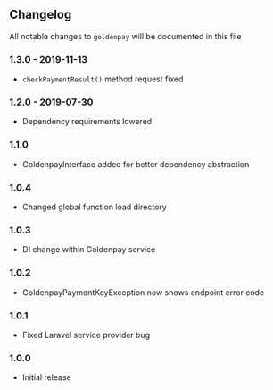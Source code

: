 ## Changelog

All notable changes to `goldenpay` will be documented in this file

### 1.3.0 - 2019-11-13
- `checkPaymentResult()` method request fixed

### 1.2.0 - 2019-07-30
- Dependency requirements lowered

### 1.1.0
- GoldenpayInterface added for better dependency abstraction

### 1.0.4
- Changed global function load directory

### 1.0.3
- DI change within Goldenpay service

### 1.0.2
- GoldenpayPaymentKeyException now shows endpoint error code

### 1.0.1
- Fixed Laravel service provider bug

### 1.0.0
- Initial release
